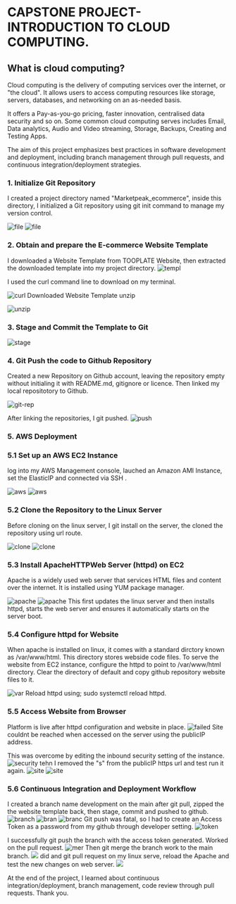# CAPSTONE PROJECT-INTRODUCTION TO CLOUD COMPUTING.

## What is cloud computing?

Cloud computing is the delivery of computing services over the internet, or "the cloud". It allows users to access computing resources like storage, servers, databases, and networking on an as-needed basis.

It offers a Pay-as-you-go pricing, faster innovation, centralised data security and so on. Some common cloud computing serves includes Email, Data analytics, Audio and Video streaming, Storage, Backups, Creating and Testing Apps.

The aim of this project emphasizes best practices in software development and deployment, including branch management through pull requests, and continuous integration/deployment strategies.

### 1. Initialize Git Repository 
I created a project directory named "Marketpeak_ecommerce", inside this directory, I initialized a Git repository using git init command to manage my version control.

![file](./img.ecom/01.newfolder.png)
![file](img.ecom/02.cd_init.png)

   ### 2. Obtain and prepare the E-commerce Website Template
   I downloaded a Website Template from TOOPLATE Website, then extracted the downloaded template into my project directory.
   ![templ](img.ecom/03.web-temp.png) 

   I used the curl command line to download on my terminal.
   
   ![curl](img.ecom/04.curl-temp.png)
   Downloaded Website Template unzip

   ![unzip](img.ecom/05.unzip.png)

   ### 3. Stage and Commit the Template to Git

![stage](img.ecom/06.git-add-com.png)

### 4. Git Push the code to Github Repository
Created a new Repository on Github account, leaving the repository empty without initialing it with README.md, gitignore or licence. Then linked my local repositotory to Github. 

![git-rep](img.ecom/07.git-remote.png)

After linking the repositories, I git pushed.
![push](img.ecom/08.git-push.png)

### 5. AWS Deployment
### 5.1 Set up an AWS EC2 Instance
log  into my AWS Management console, lauched an Amazon AMI Instance, set the ElasticIP and connected via SSH .

![aws](img.ecom/09.elastIp.png)
![aws](img.ecom/10.ec2connect.png)

### 5.2 Clone the Repository to the Linux Server

Before cloning on the linux server, I git install on the server, the cloned the repository using url route.

![clone](img.ecom/11.installgit.png)
![clone](img.ecom/12.git-clone.png)

### 5.3 Install ApacheHTTPWeb Server (httpd) on EC2

Apache is a widely used web server that services HTML files and content over the internet. It is installed using YUM package manager.

![apache](img.ecom/13.apache-instal.png)
![apache](img.ecom/14.apache-enable.png)
This first updates the linux server and then installs httpd, starts the web server and ensures it automatically starts on the server boot.

### 5.4 Configure httpd for Website

When apache is installed on linux, it comes with a standard dirctory known as /var/www/html. This directory 
stores webside code files. 
To serve the website from EC2 instance, configure the httpd to point to /var/www/html directory.
Clear the directory of default and copy github repository website files to it. 

![var](img.ecom/15.var-www-html.png)
Reload httpd using;
 sudo systemctl reload httpd.

 ### 5.5 Access Website from Browser
 Platform is live after httpd configuration and website in place.
 ![failed](img.ecom/16.site-cat-reach.png)
Site couldnt be reached when accessed on the server using the publicIP address.

This was overcome by editing the inbound security setting of the instance.
![security](img.ecom/17.edit-security.png)
tehn I removed the "s" from the publicIP https url and test run it again.
![site](img.ecom/18.work-test.png)
![site](img.ecom/19.server-connected.png)

### 5.6 Continuous Integration and Deployment Workflow
I created a branch name development on the main after git pull, zipped the the website template back, then stage, commit and pushed to github.
![branch](img.ecom/20.git-branch.png)
![bran](img.ecom/21.dev-changes-zip.png)
![branc](img.ecom/22.failed.png)
Git push was fatal, so I had to create an Access Token as a password from my github through developer setting.
![token](img.ecom/23.token.png)

I successfully git push the branch with the access token generated.
Worked on the pull request.
![mer](img.ecom/24.pull-req.png)
Then git merge the branch work to the main branch.
![](img.ecom/25.merge.png)
did and git pull request on my linux serve, reload the Apache and test the new changes on web server.
![](img.ecom/26.git-pull.png)

At the end of the project, I learned about continuous integration/deployment, branch management, code review through pull requests. Thank you.


